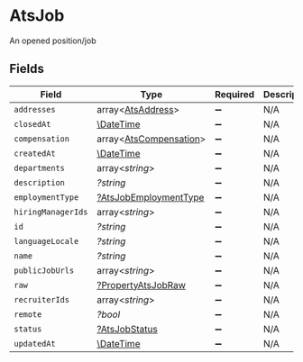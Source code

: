 # AtsJob

An opened position/job


## Fields

| Field                                                                | Type                                                                 | Required                                                             | Description                                                          |
| -------------------------------------------------------------------- | -------------------------------------------------------------------- | -------------------------------------------------------------------- | -------------------------------------------------------------------- |
| `addresses`                                                          | array<[AtsAddress](../../models/shared/AtsAddress.md)>               | :heavy_minus_sign:                                                   | N/A                                                                  |
| `closedAt`                                                           | [\DateTime](https://www.php.net/manual/en/class.datetime.php)        | :heavy_minus_sign:                                                   | N/A                                                                  |
| `compensation`                                                       | array<[AtsCompensation](../../models/shared/AtsCompensation.md)>     | :heavy_minus_sign:                                                   | N/A                                                                  |
| `createdAt`                                                          | [\DateTime](https://www.php.net/manual/en/class.datetime.php)        | :heavy_minus_sign:                                                   | N/A                                                                  |
| `departments`                                                        | array<*string*>                                                      | :heavy_minus_sign:                                                   | N/A                                                                  |
| `description`                                                        | *?string*                                                            | :heavy_minus_sign:                                                   | N/A                                                                  |
| `employmentType`                                                     | [?AtsJobEmploymentType](../../models/shared/AtsJobEmploymentType.md) | :heavy_minus_sign:                                                   | N/A                                                                  |
| `hiringManagerIds`                                                   | array<*string*>                                                      | :heavy_minus_sign:                                                   | N/A                                                                  |
| `id`                                                                 | *?string*                                                            | :heavy_minus_sign:                                                   | N/A                                                                  |
| `languageLocale`                                                     | *?string*                                                            | :heavy_minus_sign:                                                   | N/A                                                                  |
| `name`                                                               | *?string*                                                            | :heavy_minus_sign:                                                   | N/A                                                                  |
| `publicJobUrls`                                                      | array<*string*>                                                      | :heavy_minus_sign:                                                   | N/A                                                                  |
| `raw`                                                                | [?PropertyAtsJobRaw](../../models/shared/PropertyAtsJobRaw.md)       | :heavy_minus_sign:                                                   | N/A                                                                  |
| `recruiterIds`                                                       | array<*string*>                                                      | :heavy_minus_sign:                                                   | N/A                                                                  |
| `remote`                                                             | *?bool*                                                              | :heavy_minus_sign:                                                   | N/A                                                                  |
| `status`                                                             | [?AtsJobStatus](../../models/shared/AtsJobStatus.md)                 | :heavy_minus_sign:                                                   | N/A                                                                  |
| `updatedAt`                                                          | [\DateTime](https://www.php.net/manual/en/class.datetime.php)        | :heavy_minus_sign:                                                   | N/A                                                                  |